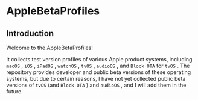 # AppleBetaProfiles
## Introduction
Welcome to the AppleBetaProfiles!


It collects test version profiles of various Apple product systems, including `macOS` , `iOS` , `iPadOS` , `watchOS` , `tvOS` , `audioOS` , and `Block OTA` for `tvOS` . The repository provides developer and public beta versions of these operating systems, but due to certain reasons, I have not yet collected public beta versions of `tvOS` (and `Block OTA` ) and `audioOS` , and I will add them in the future.
